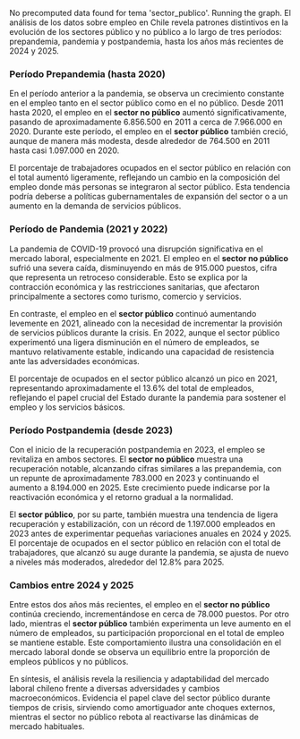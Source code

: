 No precomputed data found for tema 'sector_publico'. Running the graph.
El análisis de los datos sobre empleo en Chile revela patrones distintivos en la evolución de los sectores público y no público a lo largo de tres períodos: prepandemia, pandemia y postpandemia, hasta los años más recientes de 2024 y 2025.

### Período Prepandemia (hasta 2020)

En el período anterior a la pandemia, se observa un crecimiento constante en el empleo tanto en el sector público como en el no público. Desde 2011 hasta 2020, el empleo en el **sector no público** aumentó significativamente, pasando de aproximadamente 6.856.500 en 2011 a cerca de 7.966.000 en 2020. Durante este período, el empleo en el **sector público** también creció, aunque de manera más modesta, desde alrededor de 764.500 en 2011 hasta casi 1.097.000 en 2020.

El porcentaje de trabajadores ocupados en el sector público en relación con el total aumentó ligeramente, reflejando un cambio en la composición del empleo donde más personas se integraron al sector público. Esta tendencia podría deberse a políticas gubernamentales de expansión del sector o a un aumento en la demanda de servicios públicos.

### Período de Pandemia (2021 y 2022)

La pandemia de COVID-19 provocó una disrupción significativa en el mercado laboral, especialmente en 2021. El empleo en el **sector no público** sufrió una severa caída, disminuyendo en más de 915.000 puestos, cifra que representa un retroceso considerable. Esto se explica por la contracción económica y las restricciones sanitarias, que afectaron principalmente a sectores como turismo, comercio y servicios.

En contraste, el empleo en el **sector público** continuó aumentando levemente en 2021, alineado con la necesidad de incrementar la provisión de servicios públicos durante la crisis. En 2022, aunque el sector público experimentó una ligera disminución en el número de empleados, se mantuvo relativamente estable, indicando una capacidad de resistencia ante las adversidades económicas.

El porcentaje de ocupados en el sector público alcanzó un pico en 2021, representando aproximadamente el 13.6% del total de empleados, reflejando el papel crucial del Estado durante la pandemia para sostener el empleo y los servicios básicos.

### Período Postpandemia (desde 2023)

Con el inicio de la recuperación postpandemia en 2023, el empleo se revitaliza en ambos sectores. El **sector no público** muestra una recuperación notable, alcanzando cifras similares a las prepandemia, con un repunte de aproximadamente 783.000 en 2023 y continuando el aumento a 8.194.000 en 2025. Este crecimiento puede indicarse por la reactivación económica y el retorno gradual a la normalidad.

El **sector público**, por su parte, también muestra una tendencia de ligera recuperación y estabilización, con un récord de 1.197.000 empleados en 2023 antes de experimentar pequeñas variaciones anuales en 2024 y 2025. El porcentaje de ocupados en el sector público en relación con el total de trabajadores, que alcanzó su auge durante la pandemia, se ajusta de nuevo a niveles más moderados, alrededor del 12.8% para 2025. 

### Cambios entre 2024 y 2025

Entre estos dos años más recientes, el empleo en el **sector no público** continúa creciendo, incrementándose en cerca de 78.000 puestos. Por otro lado, mientras el **sector público** también experimenta un leve aumento en el número de empleados, su participación proporcional en el total de empleo se mantiene estable. Este comportamiento ilustra una consolidación en el mercado laboral donde se observa un equilibrio entre la proporción de empleos públicos y no públicos.

En síntesis, el análisis revela la resiliencia y adaptabilidad del mercado laboral chileno frente a diversas adversidades y cambios macroeconómicos. Evidencia el papel clave del sector público durante tiempos de crisis, sirviendo como amortiguador ante choques externos, mientras el sector no público rebota al reactivarse las dinámicas de mercado habituales.
